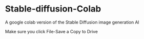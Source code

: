 # Stable-diffusion-Colab
A google colab version of the Stable Diffusion image generation AI

Make sure you click File-Save a Copy to Drive

